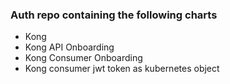 ### Auth repo containing the following charts
- Kong
- Kong API Onboarding
- Kong Consumer Onboarding
- Kong consumer jwt token as kubernetes object
